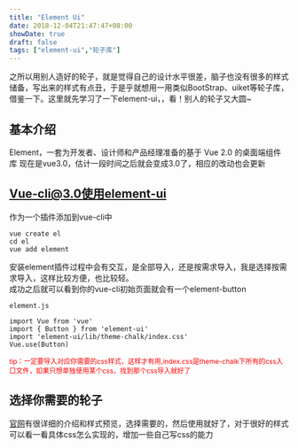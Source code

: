 ```yaml
---
title: "Element Ui"
date: 2018-12-04T21:47:47+08:00
showDate: true
draft: false
tags: ["element-ui","轮子库"]
---
```


之所以用别人造好的轮子，就是觉得自己的设计水平很差，脑子也没有很多的样式储备，写出来的样式有点丑，于是乎就想用一用类似BootStrap、uiket等轮子库，借鉴一下。这里就先学习了一下element-ui，，看！别人的轮子又大圆~
## 基本介绍
Element，一套为开发者、设计师和产品经理准备的基于 Vue 2.0 的桌面端组件库
现在是vue3.0，估计一段时间之后就会变成3.0了，相应的改动也会更新

## Vue-cli@3.0使用element-ui
作为一个插件添加到vue-cli中
```
vue create el
cd el
vue add element
```
安装element插件过程中会有交互，是全部导入，还是按需求导入，我是选择按需求导入，这样比较方便，也比较轻。
<br>成功之后就可以看到你的vue-cli初始页面就会有一个element-button


```vue
element.js

import Vue from 'vue'
import { Button } from 'element-ui'
import 'element-ui/lib/theme-chalk/index.css'
Vue.use(Button)
```
<div style="color:red;font-size:12px">tip：一定要导入对应你需要的css样式，这样才有用,index.css是theme-chalk下所有的css入口文件，如果只想单独使用某个css，找到那个css导入就好了</div>

## 选择你需要的轮子
[官网](http://element.eleme.io/#/zh-CN/component/installation)有很详细的介绍和样式预览，选择需要的，然后使用就好了，对于很好的样式可以看一看具体css怎么实现的，增加一些自己写css的能力

